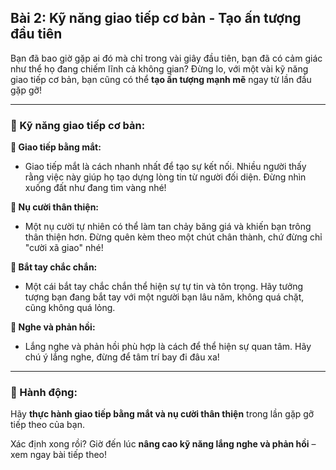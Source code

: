 ## Bài 2: Kỹ năng giao tiếp cơ bản - Tạo ấn tượng đầu tiên  

Bạn đã bao giờ gặp ai đó mà chỉ trong vài giây đầu tiên, bạn đã có cảm giác như thể họ đang chiếm lĩnh cả không gian? Đừng lo, với một vài kỹ năng giao tiếp cơ bản, bạn cũng có thể **tạo ấn tượng mạnh mẽ** ngay từ lần đầu gặp gỡ!  

---

### 📌 Kỹ năng giao tiếp cơ bản:  

**🔹 Giao tiếp bằng mắt:**
- Giao tiếp mắt là cách nhanh nhất để tạo sự kết nối. Nhiều người thấy rằng việc này giúp họ tạo dựng lòng tin từ người đối diện. Đừng nhìn xuống đất như đang tìm vàng nhé!  

**🔹 Nụ cười thân thiện:**
- Một nụ cười tự nhiên có thể làm tan chảy băng giá và khiến bạn trông thân thiện hơn. Đừng quên kèm theo một chút chân thành, chứ đừng chỉ "cười xã giao" nhé!  

**🔹 Bắt tay chắc chắn:**
- Một cái bắt tay chắc chắn thể hiện sự tự tin và tôn trọng. Hãy tưởng tượng bạn đang bắt tay với một người bạn lâu năm, không quá chặt, cũng không quá lỏng.  

**🔹 Nghe và phản hồi:**
- Lắng nghe và phản hồi phù hợp là cách để thể hiện sự quan tâm. Hãy chú ý lắng nghe, đừng để tâm trí bay đi đâu xa!  

---

### 🚀 Hành động:  

Hãy **thực hành giao tiếp bằng mắt và nụ cười thân thiện** trong lần gặp gỡ tiếp theo của bạn.  

Xác định xong rồi? Giờ đến lúc **nâng cao kỹ năng lắng nghe và phản hồi** – xem ngay bài tiếp theo!  